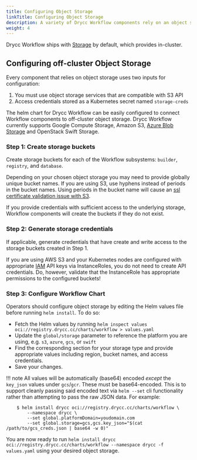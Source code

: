 ```yaml
---
title: Configuring Object Storage
linkTitle: Configuring Object Storage
description: A variety of Drycc Workflow components rely on an object storage system to do their work including storing application slugs, Container images and database logs.
weight: 4
---
```


Drycc Workflow ships with [Storage][storage] by default, which provides in-cluster.

## Configuring off-cluster Object Storage

Every component that relies on object storage uses two inputs for configuration:

1. You must use object storage services that are compatible with S3 API
2. Access credentials stored as a Kubernetes secret named `storage-creds`

The helm chart for Drycc Workflow can be easily configured to connect Workflow components to off-cluster object storage. Drycc Workflow currently supports Google Compute Storage, Amazon S3, [Azure Blob Storage][] and OpenStack Swift Storage.

### Step 1: Create storage buckets

Create storage buckets for each of the Workflow subsystems: `builder`, `registry`, and `database`.

Depending on your chosen object storage you may need to provide globally unique bucket names. If you are using S3, use hyphens instead of periods in the bucket names. Using periods in the bucket name will cause an [ssl certificate validation issue with S3](https://forums.aws.amazon.com/thread.jspa?threadID=105357).

If you provide credentials with sufficient access to the underlying storage, Workflow components will create the buckets if they do not exist.

### Step 2: Generate storage credentials

If applicable, generate credentials that have create and write access to the storage buckets created in Step 1.

If you are using AWS S3 and your Kubernetes nodes are configured with appropriate [IAM][aws-iam] API keys via InstanceRoles, you do not need to create API credentials. Do, however, validate that the InstanceRole has appropriate permissions to the configured buckets!

### Step 3: Configure Workflow Chart

Operators should configure object storage by editing the Helm values file before running `helm install`. To do so:

* Fetch the Helm values by running `helm inspect values oci://registry.drycc.cc/charts/workflow > values.yaml`
* Update the `global/storage` parameter to reference the platform you are using, e.g. `s3`, `azure`, `gcs`, or `swift`
* Find the corresponding section for your storage type and provide appropriate values including region, bucket names, and access credentials.
* Save your changes.

!!! note
	All values will be automatically (base64) encoded _except_ the `key_json` values under `gcs`/`gcr`.  These must be base64-encoded.  This is to support cleanly passing said encoded text via `helm --set` cli functionality rather than attempting to pass the raw JSON data.  For example:

		$ helm install drycc oci://registry.drycc.cc/charts/workflow \
		    --namespace drycc \
			--set global.platformDomain=youdomain.com
			--set global.storage=gcs,gcs.key_json="$(cat /path/to/gcs_creds.json | base64 -w 0)"

You are now ready to run `helm install drycc oci://registry.drycc.cc/charts/workflow --namespace drycc -f values.yaml` using your desired object storage.


[storage]: ../understanding-workflow/components.md#object-storage
[aws-iam]: http://docs.aws.amazon.com/IAM/latest/UserGuide/introduction.html
[Azure Blob Storage]: https://azure.microsoft.com/en-us/services/storage/blobs/
